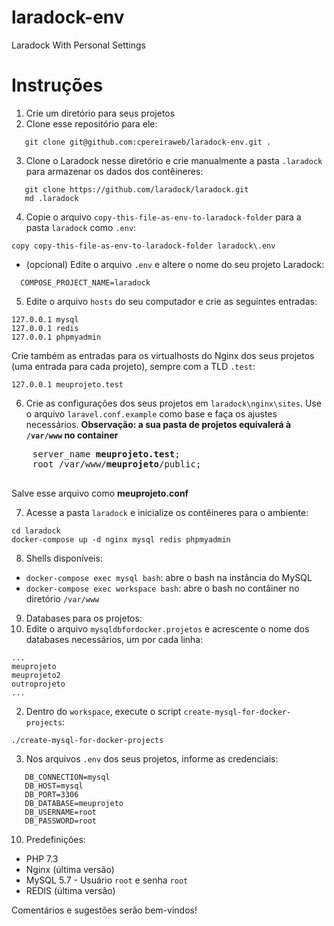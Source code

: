 # laradock-env
Laradock With Personal Settings

# Instruções

1. Crie um diretório para seus projetos
2. Clone esse repositório para ele:
```
   git clone git@github.com:cpereiraweb/laradock-env.git .
```
3. Clone o Laradock nesse diretório e crie manualmente a pasta `.laradock` para armazenar os dados dos contêineres:
```
   git clone https://github.com/laradock/laradock.git
   md .laradock
```

4. Copie o arquivo `copy-this-file-as-env-to-laradock-folder` para a pasta `laradock` como `.env`:
```
copy copy-this-file-as-env-to-laradock-folder laradock\.env
```
  - (opcional) Edite o arquivo `.env` e altere o nome do seu projeto Laradock:
```
  COMPOSE_PROJECT_NAME=laradock
```
5. Edite o arquivo `hosts` do seu computador e crie as seguintes entradas:
```
127.0.0.1 mysql
127.0.0.1 redis
127.0.0.1 phpmyadmin
```
Crie também as entradas para os virtualhosts do Nginx dos seus projetos (uma entrada para cada projeto), sempre com a TLD `.test`:
```
127.0.0.1 meuprojeto.test
```
6. Crie as configurações dos seus projetos em `laradock\nginx\sites`.  Use o arquivo `laravel.conf.example` como base e faça os ajustes necessários.
**Observação: a sua pasta de projetos equivalerá à `/var/www` no container**
<pre>
    server_name <strong>meuprojeto.test</strong>;
    root /var/www/<strong>meuprojeto</strong>/public;

</pre>
Salve esse arquivo como **meuprojeto.conf**

7. Acesse a pasta `laradock` e inicialize os contêineres para o ambiente:
```
cd laradock
docker-compose up -d nginx mysql redis phpmyadmin
```
8. Shells disponíveis:
- `docker-compose exec mysql bash`: abre o bash na instância do MySQL
- `docker-compose exec workspace bash`: abre o bash no contâiner no diretório `/var/www`
9. Databases para os projetos:
 1. Edite o arquivo `mysqldbfordocker.projetos` e acrescente o nome dos databases necessários, um por cada linha:
```
...
meuprojeto
meuprojeto2
outroprojeto
...
```
 2. Dentro do `workspace`, execute o script `create-mysql-for-docker-projects`:
 ```
 ./create-mysql-for-docker-projects
 ```
 3. Nos arquivos `.env` dos seus projetos, informe as credenciais:
 ```
    DB_CONNECTION=mysql
    DB_HOST=mysql
    DB_PORT=3306
    DB_DATABASE=meuprojeto
    DB_USERNAME=root
    DB_PASSWORD=root
 ```
10. Predefinições:
- PHP 7.3
- Nginx (última versão)
- MySQL 5.7 - Usuário `root` e senha `root`
- REDIS (última versão)

Comentários e sugestões serão bem-vindos!